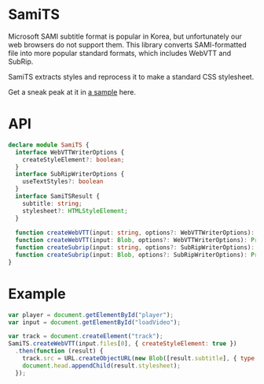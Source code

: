 SamiTS
======

Microsoft SAMI subtitle format is popular in Korea, but unfortunately our web browsers do not support them. This library converts SAMI-formatted file into more popular standard formats, which includes WebVTT and SubRip.

SamiTS extracts styles and reprocess it to make a standard CSS stylesheet.

Get a sneak peak at it in [a sample](http://saschanaz.github.io/SamiTS/sample/) here.

# API

```typescript
declare module SamiTS {
  interface WebVTTWriterOptions {
    createStyleElement?: boolean;
  }
  interface SubRipWriterOptions {
    useTextStyles?: boolean
  }
  interface SamiTSResult {
    subtitle: string;
    stylesheet?: HTMLStyleElement;
  }
  
  function createWebVTT(input: string, options?: WebVTTWriterOptions): Promise<SamiTSResult>;
  function createWebVTT(input: Blob, options?: WebVTTWriterOptions): Promise<SamiTSResult>;
  function createSubrip(input: string, options?: SubRipWriterOptions): Promise<SamiTSResult>;
  function createSubrip(input: Blob, options?: SubRipWriterOptions): Promise<SamiTSResult>;
}
```

# Example

```javascript
var player = document.getElementById("player");
var input = document.getElementById("loadVideo");

var track = document.createElement("track");
SamiTS.createWebVTT(input.files[0], { createStyleElement: true })
  .then(function (result) {
    track.src = URL.createObjectURL(new Blob([result.subtitle], { type: "text/vtt" }));
    document.head.appendChild(result.stylesheet);
  });
```
